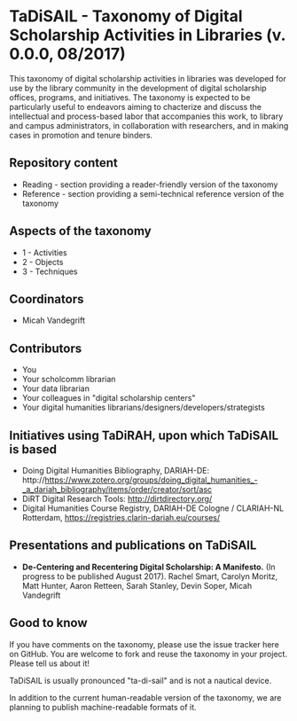 TaDiSAIL - Taxonomy of Digital Scholarship Activities in Libraries (v. 0.0.0, 08/2017)
=====================================================================================

This taxonomy of digital scholarship activities in libraries was developed for use by the library community in the development of digital scholarship offices, programs, and initiatives. The taxonomy is expected to be particularly useful to endeavors aiming to chacterize and discuss the intellectual and process-based labor that accompanies this work, to library and campus administrators, in collaboration with researchers, and in making cases in promotion and tenure binders.

Repository content
---------------

* Reading - section providing a reader-friendly version of the taxonomy
* Reference - section providing a semi-technical reference version of the taxonomy

Aspects of the taxonomy
-----------------------
* 1 - Activities
* 2 - Objects
* 3 - Techniques


Coordinators
------------
* Micah Vandegrift

Contributors
------------
* You
* Your scholcomm librarian
* Your data librarian
* Your colleagues in "digital scholarship centers"
* Your digital humanities librarians/designers/developers/strategists

Initiatives using TaDiRAH, upon which TaDiSAIL is based
-------------------------
* Doing Digital Humanities Bibliography, DARIAH-DE: http://https://www.zotero.org/groups/doing_digital_humanities_-_a_dariah_bibliography/items/order/creator/sort/asc
* DiRT Digital Research Tools: http://dirtdirectory.org/
* Digital Humanities Course Registry, DARIAH-DE Cologne / CLARIAH-NL Rotterdam, https://registries.clarin-dariah.eu/courses/

Presentations and publications on TaDiSAIL
-----------------------
* **De-Centering and Recentering Digital Scholarship: A Manifesto.** (In progress to be published August 2017). Rachel Smart, Carolyn Moritz, Matt Hunter, Aaron Retteen, Sarah Stanley, Devin Soper, Micah Vandegrift

Good to know
------------

If you have comments on the taxonomy, please use the issue tracker here on GitHub. You are welcome to fork and reuse the taxonomy in your project. Please tell us about it!

TaDiSAIL is usually pronounced "ta-di-sail" and is not a nautical device.

In addition to the current human-readable version of the taxonomy, we are planning to publish machine-readable formats of it.
